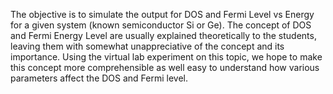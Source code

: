 
The objective is to simulate the output for DOS and Fermi Level vs Energy for a given system (known semiconductor Si or Ge).  The concept of DOS and Fermi Energy Level are usually explained theoretically to the students, leaving them with somewhat unappreciative of the concept and its importance. Using the virtual lab experiment on this topic, we hope to make this concept more comprehensible as well easy to understand how various parameters affect the DOS and Fermi level.

